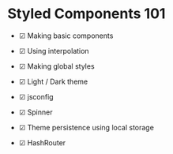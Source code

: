 # Styled Components 101

- &#9745; Making basic components

- &#9745; Using interpolation
- &#9745; Making global styles
- &#9745; Light / Dark theme
- &#9745; jsconfig
- &#9745; Spinner
- &#9745; Theme persistence using local storage
- &#9745; HashRouter
